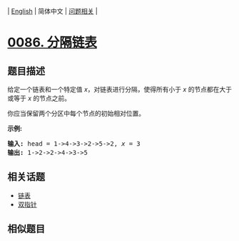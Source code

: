 
| [English](README_EN.md) | 简体中文 | [问题相关](QUESTION.md) |
# [0086. 分隔链表](https://leetcode-cn.com/problems/partition-list/)
## 题目描述
<p>给定一个链表和一个特定值<em> x</em>，对链表进行分隔，使得所有小于 <em>x</em> 的节点都在大于或等于 <em>x</em> 的节点之前。</p>

<p>你应当保留两个分区中每个节点的初始相对位置。</p>

<p><strong>示例:</strong></p>

<pre><strong>输入:</strong> head = 1-&gt;4-&gt;3-&gt;2-&gt;5-&gt;2, <em>x</em> = 3
<strong>输出:</strong> 1-&gt;2-&gt;2-&gt;4-&gt;3-&gt;5
</pre>

## 相关话题
- [链表](https://leetcode-cn.com/tag/linked-list)
- [双指针](https://leetcode-cn.com/tag/two-pointers)
## 相似题目

